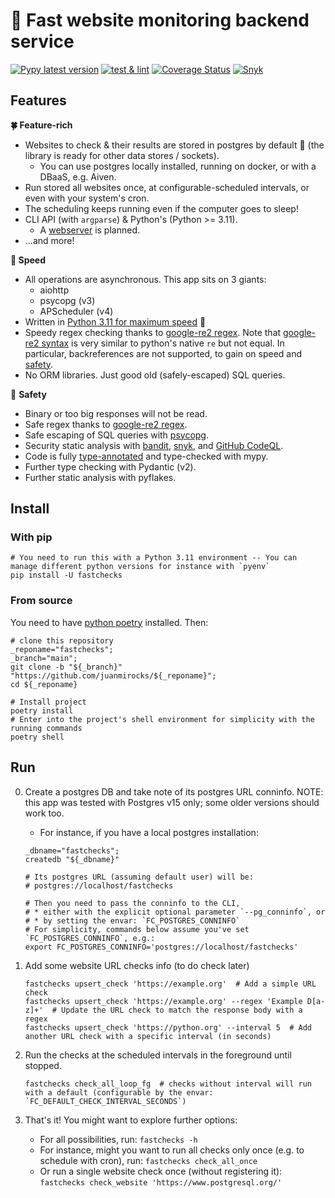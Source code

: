 # 🚥 Fast website monitoring backend service

[![Pypy latest version](https://img.shields.io/pypi/v/fastchecks.svg?color=blue)](https://pypi.org/project/fastchecks/)
[![test & lint](https://github.com/juanmirocks/fastchecks/actions/workflows/test_n_lint.yml/badge.svg)](https://github.com/juanmirocks/fastchecks/actions/workflows/test_n_lint.yml)
[![Coverage Status](https://coveralls.io/repos/github/juanmirocks/fastchecks/badge.svg?branch=develop)](https://coveralls.io/github/juanmirocks/fastchecks?branch=develop)
[![Snyk](https://img.shields.io/badge/%20Snyk_security-monitored-8742B8?logo=snyk&logoColor=white)](https://github.com/juanmirocks/fastchecks/actions)



## Features

**🍀 Feature-rich**
* Websites to check & their results are stored in postgres by default 🐘 (the library is ready for other data stores / sockets).
  * You can use postgres locally installed, running on docker, or with a DBaaS, e.g. Aiven.
* Run stored all websites once, at configurable-scheduled intervals, or even with your system's cron.
* The scheduling keeps running even if the computer goes to sleep!
* CLI API (with `argparse`) & Python's (Python >= 3.11).
  * A [webserver](https://github.com/juanmirocks/fastchecks/issues/3) is planned.
* ...and more!


**🚀 Speed**
* All operations are asynchronous. This app sits on 3 giants:
  * aiohttp
  * psycopg (v3)
  * APScheduler (v4)
* Written in [Python 3.11 for maximum speed](https://docs.python.org/3/whatsnew/3.11.html#summary-release-highlights) 🐍
* Speedy regex checking thanks to [google-re2 regex](https://github.com/google/re2). Note that [google-re2 syntax](https://github.com/google/re2/wiki/Syntax) is very similar to python's native `re` but not equal. In particular, backreferences are not supported, to gain on speed and [safety](https://snyk.io/blog/redos-and-catastrophic-backtracking/).
* No ORM libraries. Just good old (safely-escaped) SQL queries.


🧘 **Safety**
* Binary or too big responses will not be read.
* Safe regex thanks to [google-re2 regex](https://github.com/google/re2).
* Safe escaping of SQL queries with [psycopg](https://www.psycopg.org/psycopg3/docs/advanced/typing.html#checking-literal-strings-in-queries).
* Security static analysis with [bandit](https://github.com/PyCQA/bandit), [snyk](https://snyk.io), and [GitHub CodeQL](https://codeql.github.com/).
* Code is fully [type-annotated](https://mypy.readthedocs.io/en/stable/cheat_sheet_py3.html) and type-checked with mypy.
* Further type checking with Pydantic (v2).
* Further static analysis with pyflakes.



## Install

### With pip

```shell
# You need to run this with a Python 3.11 environment -- You can manage different python versions for instance with `pyenv`
pip install -U fastchecks
```


### From source

You need to have [python poetry](https://python-poetry.org/docs/) installed. Then:

```shell
# clone this repository
_reponame="fastchecks";
_branch="main";
git clone -b "${_branch}" "https://github.com/juanmirocks/${_reponame}";
cd ${_reponame}

# Install project
poetry install
# Enter into the project's shell environment for simplicity with the running commands
poetry shell
```


## Run

0. Create a postgres DB and take note of its postgres URL conninfo. NOTE: this app was tested with Postgres v15 only; some older versions should work too.
    * For instance, if you have a local postgres installation:
    ```shell
    _dbname="fastchecks";
    createdb "${_dbname}"

    # Its postgres URL (assuming default user) will be:
    # postgres://localhost/fastchecks

    # Then you need to pass the conninfo to the CLI,
    # * either with the explicit optional parameter `--pg_conninfo`, or
    # * by setting the envar: `FC_POSTGRES_CONNINFO`
    # For simplicity, commands below assume you've set `FC_POSTGRES_CONNINFO`, e.g.:
    export FC_POSTGRES_CONNINFO='postgres://localhost/fastchecks'
    ```

2. Add some website URL checks info (to do check later)
    ```shell
    fastchecks upsert_check 'https://example.org'  # Add a simple URL check
    fastchecks upsert_check 'https://example.org' --regex 'Example D[a-z]+'  # Update the URL check to match the response body with a regex
    fastchecks upsert_check 'https://python.org' --interval 5  # Add another URL check with a specific interval (in seconds)
    ```

3. Run the checks at the scheduled intervals in the foreground until stopped.
    ```shell
    fastchecks check_all_loop_fg  # checks without interval will run with a default (configurable by the envar: `FC_DEFAULT_CHECK_INTERVAL_SECONDS`)
    ```

4. That's it! You might want to explore further options:
    * For all possibilities, run: `fastchecks -h`
    * For instance, might you want to run all checks only once (e.g. to schedule with cron), run: `fastchecks check_all_once`
    * Or run a single website check once (without registering it): `fastchecks check_website 'https://www.postgresql.org/'`
